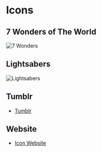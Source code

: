 # Icons

## 7 Wonders of The World

![](http://scott-mcnab.github.io/IXD304/wonders.png "7 Wonders")

## Lightsabers

![](http://scott-mcnab.github.io/IXD304/Lightsabers.svg "Lightsabers")


## Tumblr

* [Tumblr](https://www.tumblr.com/blog/scottmcn)

## Website

* [Icon Website](http://icons.scottmcnab.design)

